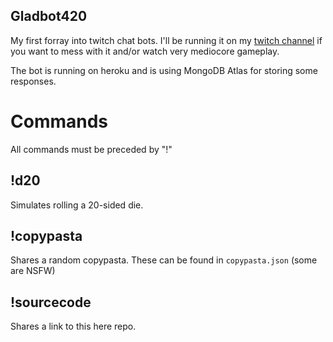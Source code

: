 Gladbot420
---
My first forray into twitch chat bots. I'll be running it on my [twitch channel](https://www.twitch.tv/gladddy) if you want to mess with it and/or watch very mediocore gameplay. 

The bot is running on heroku and is using MongoDB Atlas for storing some responses.

# Commands
All commands must be preceded by "!"

## !d20

Simulates rolling a 20-sided die.

## !copypasta

Shares a random copypasta. These can be found in ``copypasta.json`` (some are NSFW)

## !sourcecode

Shares a link to this here repo. 

